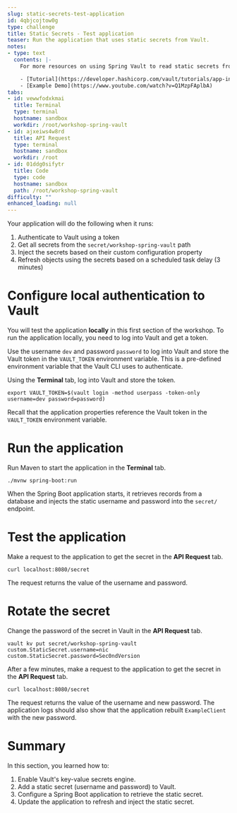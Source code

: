 ```yaml
---
slug: static-secrets-test-application
id: 4qbjcojtow0g
type: challenge
title: Static Secrets - Test application
teaser: Run the application that uses static secrets from Vault.
notes:
- type: text
  contents: |-
    For more resources on using Spring Vault to read static secrets from Vault, check out:

    - [Tutorial](https://developer.hashicorp.com/vault/tutorials/app-integration/spring-reload-secrets#reload-static-secrets)
    - [Example Demo](https://www.youtube.com/watch?v=Q1MzpFAplbA)
tabs:
- id: vewwfodxkmai
  title: Terminal
  type: terminal
  hostname: sandbox
  workdir: /root/workshop-spring-vault
- id: ajxeiws4w8rd
  title: API Request
  type: terminal
  hostname: sandbox
  workdir: /root
- id: 01ddg0sifytr
  title: Code
  type: code
  hostname: sandbox
  path: /root/workshop-spring-vault
difficulty: ""
enhanced_loading: null
---
```


Your application will do the following when it runs:

1. Authenticate to Vault using a token
1. Get all secrets from the `secret/workshop-spring-vault` path
1. Inject the secrets based on their custom configuration property
1. Refresh objects using the secrets based on a scheduled task delay (3 minutes)

Configure local authentication to Vault
===

You will test the application **locally** in this first section of the workshop.
To run the application locally, you need to log into Vault and get a token.

Use the username `dev` and password `password` to log into Vault and store the Vault token
in the `VAULT_TOKEN` environment variable. This is a pre-defined environment variable
that the Vault CLI uses to authenticate.

Using the **Terminal** tab, log into Vault and store the token.

```shell
export VAULT_TOKEN=$(vault login -method userpass -token-only username=dev password=password)
```

Recall that the application properties reference the Vault token in the `VAULT_TOKEN`
environment variable.

Run the application
===

Run Maven to start the application in the **Terminal** tab.

```shell
./mvnw spring-boot:run
```

When the Spring Boot application starts, it retrieves records from a database
and injects the static username and password into the `secret/` endpoint.

Test the application
===

Make a request to the application to get the secret in the **API Request** tab.

```shell
curl localhost:8080/secret
```

The request returns the value of the username and password.

Rotate the secret
===

Change the password of the secret in Vault in the **API Request** tab.

```shell
vault kv put secret/workshop-spring-vault custom.StaticSecret.username=nic custom.StaticSecret.password=Sec0ndVersion
```

After a few minutes, make a request to the application to get the secret in
the **API Request** tab.

```shell
curl localhost:8080/secret
```

The request returns the value of the username and new password. The application logs should
also show that the application rebuilt `ExampleClient` with the new password.

Summary
===

In this section, you learned how to:

1. Enable Vault's key-value secrets engine.
2. Add a static secret (username and password) to Vault.
3. Configure a Spring Boot application to retrieve the static secret.
4. Update the application to refresh and inject the static secret.
